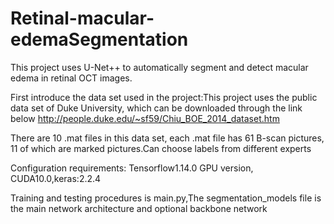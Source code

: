 # Retinal-macular-edemaSegmentation
  This project uses U-Net++ to automatically segment and detect macular edema in retinal OCT images.
  
  First introduce the data set used in the project:This project uses the public data set of Duke University, which can be downloaded through the link below
  http://people.duke.edu/~sf59/Chiu_BOE_2014_dataset.htm
  
  There are 10 .mat files in this data set, each .mat file has 61 B-scan pictures, 11 of which are marked pictures.Can choose labels from different experts
  
  Configuration requirements: Tensorflow1.14.0 GPU version, CUDA10.0,keras:2.2.4
  
  Training and testing procedures is main.py,The segmentation_models file is the main network architecture and optional backbone network
  
  
  

